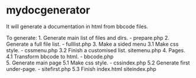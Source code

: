 # mydocgenerator

It will generate a documentation in html from bbcode files.

To generate:
	1. Generate main list of files and dirs. -	prepare.php
	2. Generate a full file list. -			fulllist.php
	3. Make a sided menu
		3.1 Make css style. -				cssmenu.php
		3.2 Finish a customised list.			sitemenu.php
	4. Pages.
		4.1 Transform bbcode to html. -			bbcode.php	
	5. Generate main page
		5.1 Make css style. -				cssindex.php
		5.2 Generate first under-page. -		sitefirst.php
		5.3 Finish index.html				siteindex.php

